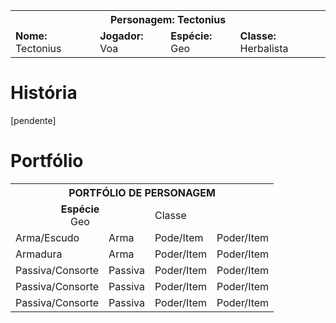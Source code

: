 <!-- TITLE: Tectonius -->
<!-- SUBTITLE: Herbalista Geo -->

<table>
  <tr>
		<th colspan="4">Personagem: Tectonius</th>
  </tr>
  <tr>
		<td><strong>Nome:</strong> Tectonius</td>
    <td><strong>Jogador:</strong> Voa</td>
    <td><strong>Espécie:</strong> Geo</td>
    <td><strong>Classe:</strong> Herbalista</td>
  </tr>
</table>

# História
[pendente]

# Portfólio
<table>
  <tr>
    <th colspan="4">PORTFÓLIO DE PERSONAGEM</th>
  </tr>
  <tr>
		<td colspan="2"><center><strong>Espécie</strong> <br/ > Geo </center></td>
    <td colspan="2">Classe</td>
  </tr>
  <tr>
    <td>Arma/Escudo</td>
    <td>Arma</td>
    <td>Pode/Item</td>
    <td>Poder/Item</td>
  </tr>
  <tr>
    <td>Armadura</td>
    <td>Arma</td>
    <td>Poder/Item</td>
    <td>Poder/Item</td>
  </tr>
  <tr>
    <td>Passiva/Consorte</td>
    <td>Passiva</td>
    <td>Poder/Item</td>
    <td>Poder/Item</td>
  </tr>
  <tr>
    <td>Passiva/Consorte</td>
    <td>Passiva</td>
    <td>Poder/Item</td>
    <td>Poder/Item</td>
  </tr>
  <tr>
    <td>Passiva/Consorte</td>
    <td>Passiva</td>
    <td>Poder/Item</td>
    <td>Poder/Item</td>
  </tr>
</table>
